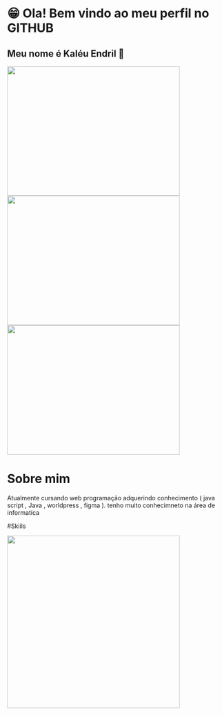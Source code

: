 # 😁 Ola! Bem vindo ao meu perfil no GITHUB
## Meu nome é Kaléu Endril 🤝
<img src="https://camo.githubusercontent.com/23bcc60f86f22aed42b80d18750701fd0292295de01350f8dbe52b9256fb12ea/68747470733a2f2f6769746875622d726561646d652d73746174732e76657263656c2e6170702f6170693f757365726e616d653d6b616c6575656e6472696c267468656d653d64617263756c612673686f775f69636f6e733d7472756526686964655f626f726465723d66616c736526636f756e745f707269766174653d74727565" width="400" height="300" />
<img src="https://camo.githubusercontent.com/64325531214a8812164f7b8fac9352afaf56e97b4f2d86793672eeb71063fc8f/68747470733a2f2f6769746875622d726561646d652d73747265616b2d73746174732e6865726f6b756170702e636f6d2f3f757365723d6b616c6575656e6472696c267468656d653d64617263756c6126686964655f626f726465723d66616c7365" width="400" height="300" />
<img src="https://camo.githubusercontent.com/cce5c83b4119450729c423acc010268d8d6094197791096178e312f77ff1967f/68747470733a2f2f6769746875622d726561646d652d73746174732e76657263656c2e6170702f6170692f746f702d6c616e67732f3f757365726e616d653d6b616c6575656e6472696c267468656d653d64617263756c612673686f775f69636f6e733d7472756526686964655f626f726465723d66616c7365266c61796f75743d636f6d70616374" width="400" height="300" />

# Sobre mim
Atualmente cursando web programação adquerindo conhecimento ( java script , Java , worldpress , figma ).
tenho muito conhecimneto na área de informatica 

#Skiils 

<img src="https://img.shields.io/badge/Gmail-D14836?style=for-the-badge&logo=gmail&logoColor=white" width="400" height= />
<img src="https://img.shields.io/badge/WhatsApp-25D366?style=for-the-badge&logo=whatsapp&logoColor=white" width="400" height="/>
<img src="https://img.shields.io/badge/Discord-7289DA?style=for-the-badge&logo=discord&logoColor=white" width="400" height="/>
